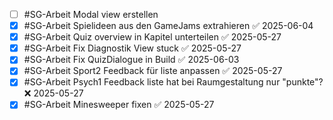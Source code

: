 - [ ] #SG-Arbeit Modal view erstellen
- [x] #SG-Arbeit Spielideen aus den GameJams extrahieren ✅ 2025-06-04
- [x] #SG-Arbeit Quiz overview in Kapitel unterteilen ✅ 2025-05-27
- [x] #SG-Arbeit Fix Diagnostik View stuck ✅ 2025-05-27
- [x] #SG-Arbeit Fix QuizDialogue in Build ✅ 2025-06-03
- [x] #SG-Arbeit Sport2 Feedback für liste anpassen ✅ 2025-05-27
- [x] #SG-Arbeit Psych1 Feedback liste hat bei Raumgestaltung nur "punkte"? ❌ 2025-05-27
- [x] #SG-Arbeit Minesweeper fixen ✅ 2025-05-27